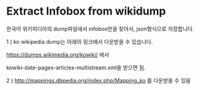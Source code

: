 # Extract Infobox from wikidump

한국어 위키피디아의 dump파일에서 infobox만을 찾아서, json형식으로 저장합니다.

1 ) ko wikipedia dump는 아래의 링크에서 다운받을 수 있습니다.

https://dumps.wikimedia.org/kowiki/ 에서

kowiki-date-pages-articles-multistream.xml을 받으면 됨.

2 ) http://mappings.dbpedia.org/index.php/Mapping_ko 를 다운받을 수 있음